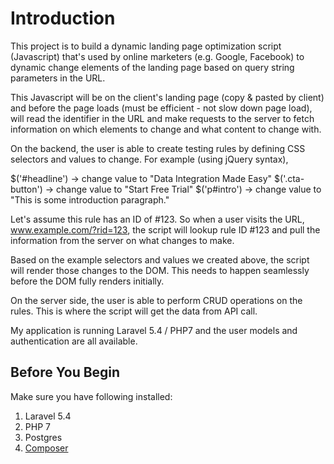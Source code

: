 # Introduction

This project is to build a dynamic landing page optimization script (Javascript) that's used by online marketers (e.g. Google, Facebook) to dynamic change elements of the landing page based on query string parameters in the URL.

This Javascript will be on the client's landing page (copy & pasted by client) and before the page loads (must be efficient - not slow down page load), will read the identifier in the URL and make requests to the server to fetch information on which elements to change and what content to change with.

On the backend, the user is able to create testing rules by defining CSS selectors and values to change. For example (using jQuery syntax),

$('#headline') -> change value to "Data Integration Made Easy"
$('.cta-button') -> change value to "Start Free Trial"
$('p#intro') -> change value to "This is some introduction paragraph."

Let's assume this rule has an ID of #123. So when a user visits the URL, www.example.com/?rid=123, the script will lookup rule ID #123 and pull the information from the server on what changes to make.

Based on the example selectors and values we created above, the script will render those changes to the DOM. This needs to happen seamlessly before the DOM fully renders initially.

On the server side, the user is able to perform CRUD operations on the rules. This is where the script will get the data from API call.

My application is running Laravel 5.4 / PHP7 and the user models and authentication are all available.

## Before You Begin

Make sure you have following installed:

1. Laravel 5.4
2. PHP 7
3. Postgres
4. [Composer](https://getcomposer.org/)
